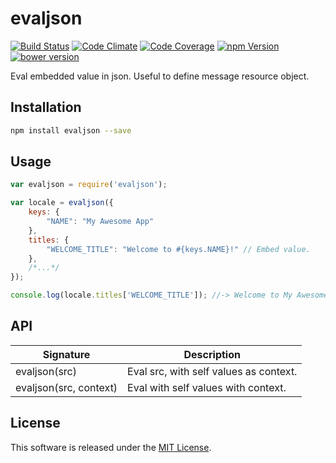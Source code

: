 evaljson
==========

<!-- Badge Start -->
<a name="badges"></a>

[![Build Status][bd_travis_shield_url]][bd_travis_url]
[![Code Climate][bd_codeclimate_shield_url]][bd_codeclimate_url]
[![Code Coverage][bd_codeclimate_coverage_shield_url]][bd_codeclimate_url]
[![npm Version][bd_npm_shield_url]][bd_npm_url]
[![bower version][bd_bower_badge_url]][bd_repo_url]

[bd_repo_url]: https://github.com/okunishinishi/node-evaljson
[bd_travis_url]: http://travis-ci.org/okunishinishi/node-evaljson
[bd_travis_shield_url]: http://img.shields.io/travis/okunishinishi/node-evaljson.svg?style=flat
[bd_license_url]: https://github.com/okunishinishi/node-evaljson/blob/master/LICENSE
[bd_codeclimate_url]: http://codeclimate.com/github/okunishinishi/node-evaljson
[bd_codeclimate_shield_url]: http://img.shields.io/codeclimate/github/okunishinishi/node-evaljson.svg?style=flat
[bd_codeclimate_coverage_shield_url]: http://img.shields.io/codeclimate/coverage/github/okunishinishi/node-evaljson.svg?style=flat
[bd_gemnasium_url]: https://gemnasium.com/okunishinishi/node-evaljson
[bd_gemnasium_shield_url]: https://gemnasium.com/okunishinishi/node-evaljson.svg
[bd_npm_url]: http://www.npmjs.org/package/evaljson
[bd_npm_shield_url]: http://img.shields.io/npm/v/evaljson.svg?style=flat
[bd_bower_badge_url]: https://img.shields.io/bower/v/evaljson.svg?style=flat

<!-- Badge End -->


<!-- Description Start -->
<a name="description"></a>

Eval embedded value in json. Useful to define message resource object.

<!-- Description End -->




<!-- Sections Start -->
<a name="sections"></a>

<!-- Section from "docs/readme/01.Installation.md.hbs" Start -->

<a name="section-docs-readme-01-installation-md"></a>
Installation
-----

```bash
npm install evaljson --save
```
<!-- Section from "docs/readme/01.Installation.md.hbs" End -->

<!-- Section from "docs/readme/02.Usage.md.hbs" Start -->

<a name="section-docs-readme-02-usage-md"></a>
Usage
-----

```javascript
var evaljson = require('evaljson');

var locale = evaljson({
    keys: {
        "NAME": "My Awesome App"
    },
    titles: {
        "WELCOME_TITLE": "Welcome to #{keys.NAME}!" // Embed value.
    },
    /*...*/
});

console.log(locale.titles['WELCOME_TITLE']); //-> Welcome to My Awesome App!
````

<!-- Section from "docs/readme/02.Usage.md.hbs" End -->

<!-- Section from "docs/readme/03.API.md.hbs" Start -->

<a name="section-docs-readme-03-a-p-i-md"></a>
API
---

| Signature | Description |
| --------- | ----------- |
| evaljson(src) | Eval src, with self values as context. |
| evaljson(src, context) | Eval with self values with context. |


<!-- Section from "docs/readme/03.API.md.hbs" End -->


<!-- Sections Start -->


<!-- LICENSE Start -->
<a name="license"></a>

License
-------
This software is released under the [MIT License](https://github.com/okunishinishi/node-evaljson/blob/master/LICENSE).

<!-- LICENSE End -->


